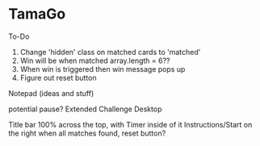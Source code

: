 # TamaGo

To-Do

1. Change 'hidden' class on matched cards to 'matched'
2. Win will be when matched array.length = 6??
3. When win is triggered then win message pops up
4. Figure out reset button

Notepad (ideas and stuff)

potential pause? Extended Challenge
Desktop

Title bar 100% across the top, with Timer inside of it
Instructions/Start on the right
when all matches found, reset button?
